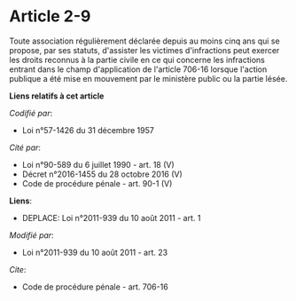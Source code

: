 # Article 2-9

Toute association régulièrement déclarée depuis au moins cinq ans     qui se propose, par ses statuts, d'assister les
victimes d'infractions peut exercer les droits reconnus à la partie civile en ce qui concerne les infractions entrant dans le
champ d'application de l'article 706-16 lorsque l'action publique a été mise en mouvement par le ministère public ou la
partie lésée.

**Liens relatifs à cet article**

_Codifié par_:

  - Loi n°57-1426 du 31 décembre 1957

_Cité par_:

  - Loi n°90-589 du 6 juillet 1990 - art. 18 (V)
  - Décret n°2016-1455 du 28 octobre 2016 (V)
  - Code de procédure pénale - art. 90-1 (V)

**Liens**:

  - DEPLACE: Loi n°2011-939 du 10 août 2011 - art. 1

_Modifié par_:

  - Loi n°2011-939 du 10 août 2011 - art. 23

_Cite_:

  - Code de procédure pénale - art. 706-16
